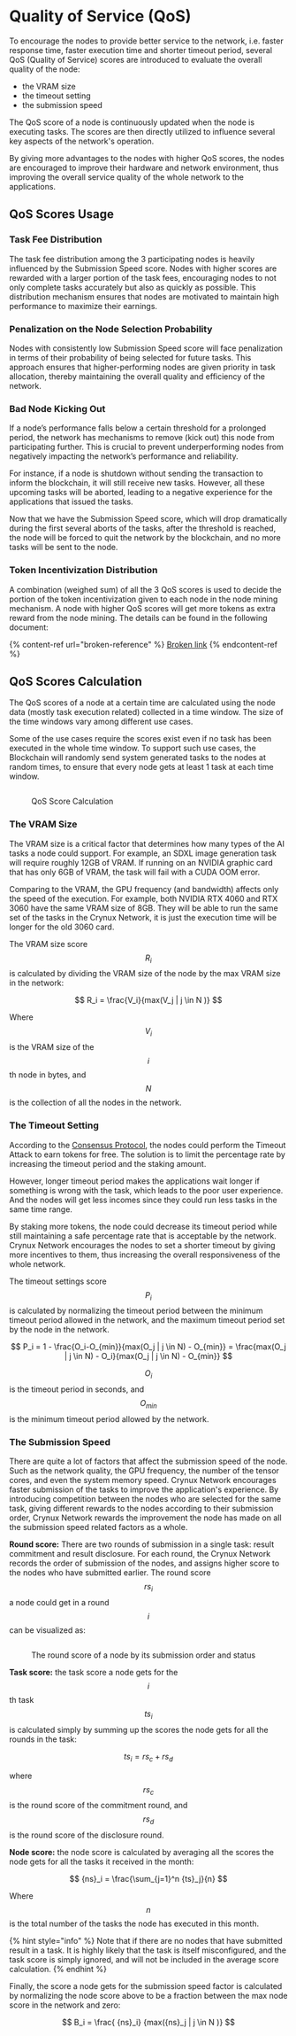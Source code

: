 # Quality of Service (QoS)

To encourage the nodes to provide better service to the network, i.e. faster response time, faster execution time and shorter timeout period, several QoS (Quality of Service) scores are introduced to evaluate the overall quality of the node:

* the VRAM size
* the timeout setting
* the submission speed

The QoS score of a node is continuously updated when the node is executing tasks. The scores are then directly utilized to influence several key aspects of the network's operation.

By giving more advantages to the nodes with higher QoS scores, the nodes are encouraged to improve their hardware and network environment, thus improving the overall service quality of the whole network to the applications.

## QoS Scores Usage

### Task Fee Distribution

The task fee distribution among the 3 participating nodes is heavily influenced by the Submission Speed score. Nodes with higher scores are rewarded with a larger portion of the task fees, encouraging nodes to not only complete tasks accurately but also as quickly as possible. This distribution mechanism ensures that nodes are motivated to maintain high performance to maximize their earnings.

### Penalization on the Node Selection Probability

Nodes with consistently low Submission Speed score will face penalization in terms of their probability of being selected for future tasks. This approach ensures that higher-performing nodes are given priority in task allocation, thereby maintaining the overall quality and efficiency of the network.

### Bad Node Kicking Out

If a node’s performance falls below a certain threshold for a prolonged period, the network has mechanisms to remove (kick out) this node from participating further. This is crucial to prevent underperforming nodes from negatively impacting the network’s performance and reliability.

For instance, if a node is shutdown without sending the transaction to inform the blockchain, it will still receive new tasks. However, all these upcoming tasks will be aborted, leading to a negative experience for the applications that issued the tasks.

Now that we have the Submission Speed score, which will drop dramatically during the first several aborts of the tasks, after the threshold is reached, the node will be forced to quit the network by the blockchain, and no more tasks will be sent to the node.

### Token Incentivization Distribution

A combination (weighed sum) of all the 3 QoS scores is used to decide the portion of the token incentivization given to each node in the node mining mechanism. A node with higher QoS scores will get more tokens as extra reward from the node mining. The details can be found in the following document:

{% content-ref url="broken-reference" %}
[Broken link](broken-reference)
{% endcontent-ref %}

## QoS Scores Calculation

The QoS scores of a node at a certain time are calculated using the node data (mostly task execution related) collected in a time window. The size of the time windows vary among different use cases.

Some of the use cases require the scores exist even if no task has been executed in the whole time window. To support such use cases, the Blockchain will randomly send system generated tasks to the nodes at random times, to ensure that every node gets at least 1 task at each time window.

<figure><img src="../.gitbook/assets/1f6e4c9f394ff73bc25e07b4940003f.png" alt=""><figcaption><p>QoS Score Calculation</p></figcaption></figure>

### The VRAM Size

The VRAM size is a critical factor that determines how many types of the AI tasks a node could support. For example, an SDXL image generation task will require roughly 12GB of VRAM. If running on an NVIDIA graphic card that has only 6GB of VRAM, the task will fail with a CUDA OOM error.

Comparing to the VRAM, the GPU frequency (and bandwidth) affects only the speed of the execution. For example, both NVIDIA RTX 4060 and RTX 3060 have the same VRAM size of 8GB. They will be able to run the same set of the tasks in the Crynux Network, it is just the execution time will be longer for the old 3060 card.

The VRAM size score $$R_i$$ is calculated by dividing the VRAM size of the node by the max VRAM size in the network:

$$
R_i = \frac{V_i}{max(V_j | j \in N )}
$$

Where $$V_i$$ is the VRAM size of the $$i$$th node in bytes, and $$N$$ is the collection of all the nodes in the network.

### The Timeout Setting

According to the [Consensus Protocol](consensus-protocol.md), the nodes could perform the Timeout Attack to earn tokens for free. The solution is to limit the percentage rate by increasing the timeout period and the staking amount.

However, longer timeout period makes the applications wait longer if something is wrong with the task,   which leads to the poor user experience. And the nodes will get less incomes since they could run less tasks in the same time range.

By staking more tokens, the node could decrease its timeout period while still maintaining a safe percentage rate that is acceptable by the network. Crynux Network encourages the nodes to set a shorter timeout by giving more incentives to them, thus increasing the overall responsiveness of the whole network.

The timeout settings score $$P_i$$ is calculated by normalizing the timeout period between the minimum timeout period allowed in the network, and the maximum timeout period set by the node in the network.

$$
P_i = 1 - \frac{O_i-O_{min}}{max(O_j | j \in N) - O_{min}} = \frac{max(O_j | j \in N) - O_i}{max(O_j | j \in N) - O_{min}}
$$

$$O_i$$ is the timeout period in seconds, and $$O_{min}$$ is the minimum timeout period allowed by the network.

### The Submission Speed

There are quite a lot of factors that affect the submission speed of the node. Such as the network quality, the GPU frequency, the number of the tensor cores, and even the system memory speed. Crynux Network encourages faster submission of the tasks to improve the application's experience. By introducing competition between the nodes who are selected for the same task, giving different rewards to the nodes according to their submission order, Crynux Network rewards the improvement the node has made on all the submission speed related factors as a whole.

**Round score:** There are two rounds of submission in a single task: result commitment and result disclosure. For each round, the Crynux Network records the order of submission of the nodes, and assigns higher score to the nodes who have submitted earlier. The round score $${rs}_i$$ a node could get in a round $$i$$ can be visualized as:&#x20;

<figure><img src="../.gitbook/assets/96ba525e88bb1faabe5d1c376193601.png" alt=""><figcaption><p>The round score of a node by its submission order and status</p></figcaption></figure>

**Task score:** the task score a node gets for the $$i$$th task $${ts}_i$$ is calculated simply by summing up the scores the node gets for all the rounds in the task:

$$
{ts}_i = {rs}_c + {rs}_d
$$

where $${rs}_c$$ is the round score of the commitment round, and $${rs}_d$$ is the round score of the disclosure round.

**Node score:** the node score is calculated by averaging all the scores the node gets for all the tasks it received in the month:

$$
{ns}_i = \frac{\sum_{j=1}^n {ts}_j}{n}
$$

Where $$n$$ is the total number of the tasks the node has executed in this month.

{% hint style="info" %}
Note that if there are no nodes that have submitted result in a task. It is highly likely that the task is itself misconfigured, and the task score is simply ignored, and will not be included in the average score calculation.
{% endhint %}

Finally, the score a node gets for the submission speed factor is calculated by normalizing the node score above to be a fraction between the max node score in the network and zero:

$$
B_i = \frac{ {ns}_i} {max({ns}_j | j \in N )}
$$

##

